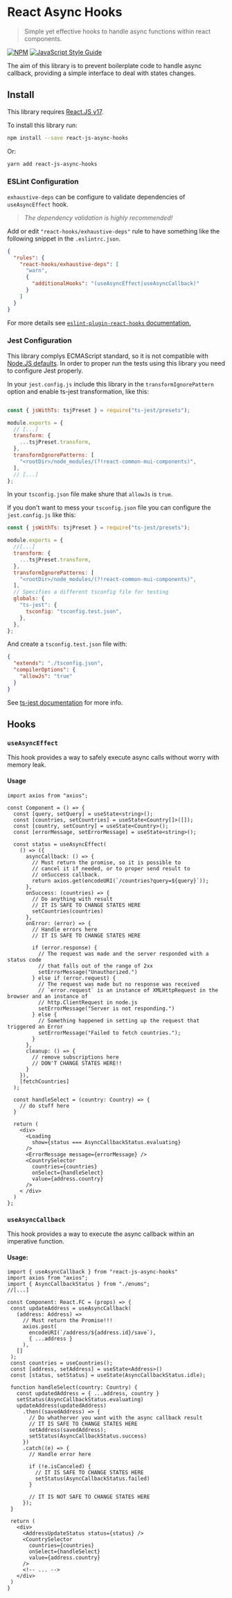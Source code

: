 # React Async Hooks

> Simple yet effective hooks to handle async functions within react components.

[![NPM](https://img.shields.io/npm/v/react-js-async-hooks.svg)](https://www.npmjs.com/package/react-common-mui-components) [![JavaScript Style Guide](https://img.shields.io/badge/code%20style-prettier-blueviolet)](https://prettier.io)

The aim of this library is to prevent boilerplate code to handle async callback, providing a simple interface to deal
with states changes.

## Install

This library requires [React.JS v17](https://reactjs.org).

To install this library run:

```bash
npm install --save react-js-async-hooks
```

Or:

```bash
yarn add react-js-async-hooks
```

### ESLint Configuration

`exhaustive-deps` can be configure to validate dependencies of
`useAsyncEffect` hook.

> *The dependency validation is highly recommended!*

Add or edit `"react-hooks/exhaustive-deps"` rule to have something like the following snippet in the `.eslintrc.json`.

```json
{
  "rules": {
    "react-hooks/exhaustive-deps": [
      "warn",
      {
        "additionalHooks": "(useAsyncEffect|useAsyncCallback)"
      }
    ]
  }
}
```

For more details
see [`eslint-plugin-react-hooks` documentation.](https://www.npmjs.com/package/eslint-plugin-react-hooks)

### Jest Configuration

This library complys ECMAScript standard, so it is not compatible
with [Node.JS defaults](https://nodejs.org/api/esm.html#esm_enabling). In order to proper run the tests using this
library you need to configure Jest properly.

In your `jest.config.js` include this library in the `transformIgnorePattern` option and enable ts-jest transformation,
like this:

```js

const { jsWithTs: tsjPreset } = require("ts-jest/presets");

module.exports = {
  // [...]
  transform: {
    ...tsjPreset.transform,
  },
  transformIgnorePatterns: [
    "<rootDir>/node_modules/(?!react-common-mui-components)",
  ],
  // [...]
};
```

In your `tsconfig.json` file make shure that `allowJs` is `true`.

If you don't want to mess your `tsconfig.json` file you can configure the
`jest.config.js` like this:

```js
const { jsWithTs: tsjPreset } = require("ts-jest/presets");

module.exports = {
  //[...]
  transform: {
    ...tsjPreset.transform,
  },
  transformIgnorePatterns: [
    "<rootDir>/node_modules/(?!react-common-mui-components)",
  ],
  // Specifies a different tsconfig file for testing
  globals: {
    "ts-jest": {
      tsconfig: "tsconfig.test.json",
    },
  },
};
```

And create a `tsconfig.test.json` file with:

```json
{
  "extends": "./tsconfig.json",
  "compilerOptions": {
    "allowJs": "true"
  }
}
```

See [ts-jest documentation](https://kulshekhar.github.io/ts-jest/docs/) for more info.

## Hooks

### `useAsyncEffect`

This hook provides a way to safely execute async calls without worry with memory leak.

#### Usage

```tsx
import axios from "axios";

const Component = () => {
  const [query, setQuery] = useState<string>();
  const [countries, setCountries] = useState<Country[]>([]);
  const [country, setCountry] = useState<Country>();
  const [errorMessage, setErrorMessage] = useState<string>();

  const status = useAsyncEffect(
    () => ({
      asyncCallback: () => {
        // Must return the promise, so it is possible to
        // cancel it if needed, or to proper send result to
        // onSuccess callback.
        return axios.get(encodeURI(`/countries?query=${query}`));
      },
      onSuccess: (countries) => {
        // Do anything with result
        // IT IS SAFE TO CHANGE STATES HERE
        setCountries(countries)
      },
      onError: (error) => {
        // Handle errors here
        // IT IS SAFE TO CHANGE STATES HERE

        if (error.response) {
          // The request was made and the server responded with a status code
          // that falls out of the range of 2xx
          setErrorMessage("Unauthorized.")
        } else if (error.request) {
          // The request was made but no response was received
          // `error.request` is an instance of XMLHttpRequest in the browser and an instance of
          // http.ClientRequest in node.js
          setErrorMessage("Server is not responding.")
        } else {
          // Something happened in setting up the request that triggered an Error
          setErrorMessage("Failed to fetch countries.");
        }
      },
      cleanup: () => {
        // remove subscriptions here
        // DON'T CHANGE STATES HERE!!
      }
    }),
    [fetchCountries]
  );

  const handleSelect = (country: Country) => {
    // do stuff here
  }

  return (
    <div>
      <Loading
        show={status === AsyncCallbackStatus.evaluating}
      />
      <ErrorMessage message={errorMessage} />
      <CountrySelector
        countries={countries}
        onSelect={handleSelect}
        value={address.country}
      />
    < /div>
  )
};
```

### `useAsyncCallback`

This hook provides a way to execute the async callback within an imperative function.

#### Usage:

 ```tsx
import { useAsyncCallback } from "react-js-async-hooks"
import axios from "axios";
import { AsyncCallbackStatus } from "./enums";
//[...]

const Component: React.FC = (props) => {
  const updateAddress = useAsyncCallback(
    (address: Address) =>
      // Must return the Promise!!!
      axios.post(
        encodeURI(`/address/${address.id}/save`),
        { ...address }
      ),
    []
  );
  const countries = useCountries();
  const [address, setAddress] = useState<Address>()
  const [status, setStatus] = useState(AsyncCallbackStatus.idle);

  function handleSelect(country: Country) {
    const updatedAddress = { ...address, country }
    setStatus(AsyncCallbackStatus.evaluating)
    updateAddress(updatedAddress)
      .then((savedAddress) => {
        // Do whatherver you want with the async callback result
        // IT IS SAFE TO CHANGE STATES HERE
        setAddress(savedAddress);
        setStatus(AsyncCallbackStatus.success)
      })
      .catch((e) => {
        // Handle error here
        
        if (!e.isCanceled) {
          // IT IS SAFE TO CHANGE STATES HERE
          setStatus(AsyncCallbackStatus.failed)
        }
        
        // IT IS NOT SAFE TO CHANGE STATES HERE
      });
  }

  return (
    <div>
      <AddressUpdateStatus status={status} />
      <CountrySelector
        countries={countries}
        onSelect={handleSelect}
        value={address.country}
      />
      <!-- ... -->
    </div>
  )
}
 ```
